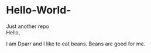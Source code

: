 # Hello-World-
Just another repo  
Hello, 

I am Dparr and I like to eat beans. Beans are good for me. 
